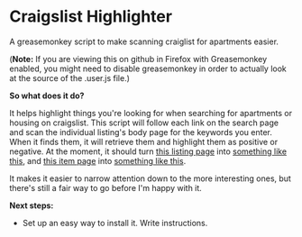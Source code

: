 Craigslist Highlighter
=======================

A greasemonkey script to make scanning craiglist for apartments easier. 

(**Note:** If you are viewing this on github in Firefox with Greasemonkey enabled, you might need to disable greasemonkey in order to actually look at the source of the .user.js file.)

**So what does it do?**

It helps highlight things you're looking for when searching for apartments or housing on craigslist. This script will follow each link on the search page and scan the individual listing's body page for the keywords you enter. When it finds them, it will retrieve them and highlight them as positive or negative.
At the moment, it should turn [this listing page](http://i.imgur.com/z5UVY.jpg) into [something like this](http://i.imgur.com/Lg3E0.jpg), and [this item page](http://i.imgur.com/9zbqA.jpg) into [something like this](http://i.imgur.com/78gq6.jpg).

It makes it easier to narrow attention down to the more interesting ones, but there's still a fair way to go before I'm happy with it.

**Next steps:**

* Set up an easy way to install it. Write instructions.
